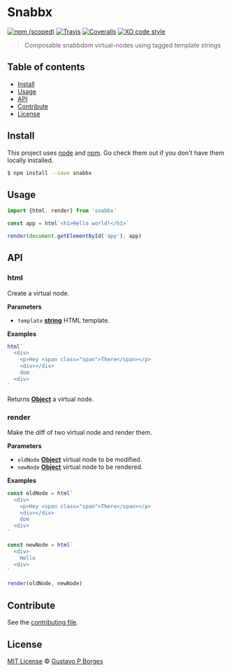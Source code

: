 # Snabbx

[![npm (scoped)](https://img.shields.io/npm/v/snabbx.svg)](https://www.npmjs.com/package/snabbx)
[![Travis](https://img.shields.io/travis/gugutz/snabbx.svg)](https://travis-ci.org/gugutz/snabbx)
[![Coveralls](https://img.shields.io/coveralls/gugutz/snabbx.svg)](https://coveralls.io/github/gugutz/snabbx?branch=master)
[![XO code style](https://img.shields.io/badge/code_style-XO-5ed9c7.svg)](https://github.com/sindresorhus/xo)

> Composable snabbdom virtual-nodes using tagged template strings

## Table of contents

-   [Install](#install)
-   [Usage](#usage)
-   [API](#api)
-   [Contribute](#contribute)
-   [License](#license)

## Install

This project uses [node](http://nodejs.org) and [npm](https://npmjs.com).
Go check them out if you don't have them locally installed.

```sh
$ npm install --save snabbx
```

## Usage

```js
import {html, render} from 'snabbx'

const app = html`<h1>Hello world!</h1>`

render(document.getElementById('app'), app)
```

## API

<!-- Generated by documentation.js. Update this documentation by updating the source code. -->

### html

Create a virtual node.

**Parameters**

-   `template` **[string](https://developer.mozilla.org/docs/Web/JavaScript/Reference/Global_Objects/String)** HTML template.

**Examples**

```javascript
html`
  <div>
    <p>Hey <span class="span">There</span></p>
    <div></div>
    dom
  <div>
`
```

Returns **[Object](https://developer.mozilla.org/docs/Web/JavaScript/Reference/Global_Objects/Object)** a virtual node.

### render

Make the diff of two virtual node and render them.

**Parameters**

-   `oldNode` **[Object](https://developer.mozilla.org/docs/Web/JavaScript/Reference/Global_Objects/Object)** virtual node to be modified.
-   `newNode` **[Object](https://developer.mozilla.org/docs/Web/JavaScript/Reference/Global_Objects/Object)** virtual node to be rendered.

**Examples**

```javascript
const oldNode = html`
  <div>
    <p>Hey <span class="span">There</span></p>
    <div></div>
    dom
  <div>
`

const newNode = html`
  <div>
    Hello
  <div>
`

render(oldNode, newNode)
```

## Contribute

See the [contributing file](CONTRIBUTING.md).

## License

[MIT License](LICENSE) © [Gustavo P Borges](https://gugutz.github.io/)
